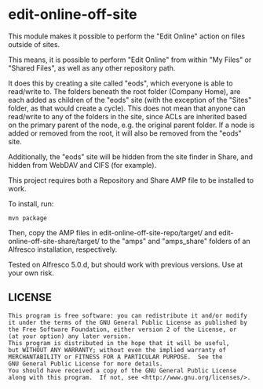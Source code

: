 edit-online-off-site
====================

This module makes it possible to perform the "Edit Online" action on files outside of sites.

This means, it is possible to perform "Edit Online" from within "My Files" or "Shared Files", as well as any other repository path.

It does this by creating a site called "eods", which everyone is able to read/write to.
The folders beneath the root folder (Company Home), are each added as children of the "eods" site (with the exception of the "Sites" folder, as that would create a cycle).
This does not mean that anyone can read/write to any of the folders in the site, since ACLs are inherited based on the primary parent of the node, e.g. the original parent folder.
If a node is added or removed from the root, it will also be removed from the "eods" site.

Additionally, the "eods" site will be hidden from the site finder in Share, and hidden from WebDAV and CIFS (for example).

This project requires both a Repository and Share AMP file to be installed to work.

To install, run:

    mvn package

Then, copy the AMP files in edit-online-off-site-repo/target/ and edit-online-off-site-share/target/ to the "amps" and "amps_share" folders of an Alfresco installation, respectively.


Tested on Alfresco 5.0.d, but should work with previous versions. Use at your own risk.

LICENSE
-------

    This program is free software: you can redistribute it and/or modify
    it under the terms of the GNU General Public License as published by
    the Free Software Foundation, either version 2 of the License, or
    (at your option) any later version.
    This program is distributed in the hope that it will be useful,
    but WITHOUT ANY WARRANTY; without even the implied warranty of
    MERCHANTABILITY or FITNESS FOR A PARTICULAR PURPOSE.  See the
    GNU General Public License for more details.
    You should have received a copy of the GNU General Public License
    along with this program.  If not, see <http://www.gnu.org/licenses/>.
